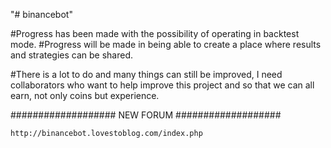 "# binancebot" 

#Progress has been made with the possibility of operating in backtest mode.
#Progress will be made in being able to create a place where results and strategies can be shared.

#There is a lot to do and many things can still be improved, I need collaborators who want to help improve this project and so that we can all earn, not only coins but experience.

################### NEW FORUM ###################

    http://binancebot.lovestoblog.com/index.php
